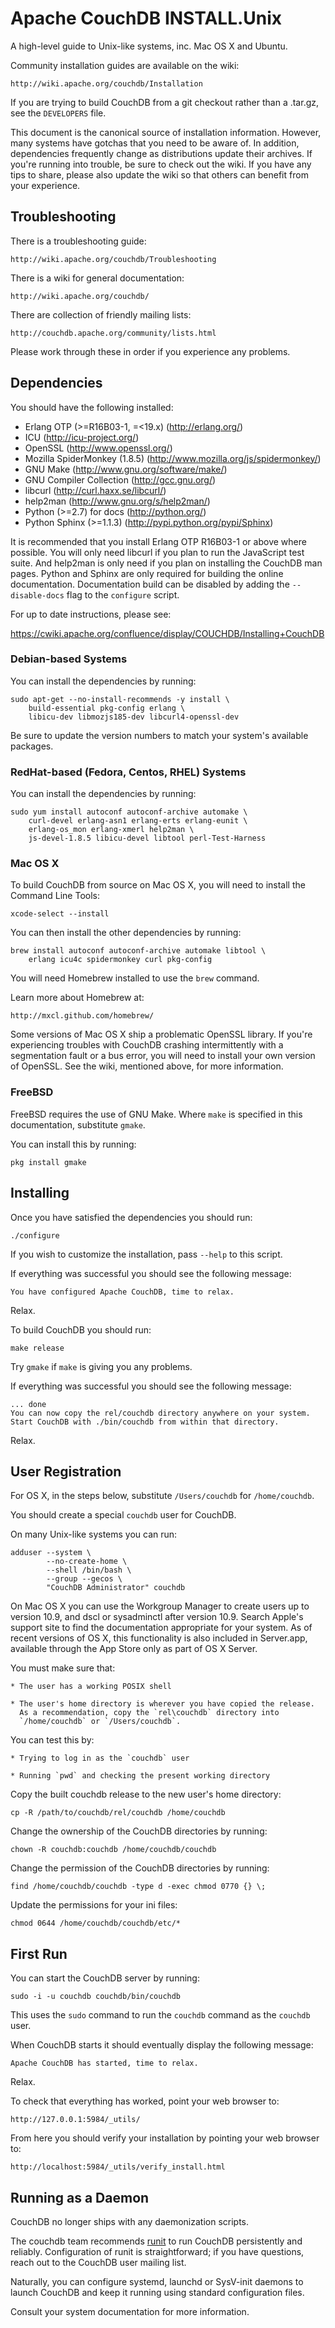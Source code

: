 # Apache CouchDB INSTALL.Unix

A high-level guide to Unix-like systems, inc. Mac OS X and Ubuntu.

Community installation guides are available on the wiki:

    http://wiki.apache.org/couchdb/Installation

If you are trying to build CouchDB from a git checkout rather than
a .tar.gz, see the `DEVELOPERS` file.

This document is the canonical source of installation
information. However, many systems have gotchas that you need to be
aware of. In addition, dependencies frequently change as distributions
update their archives. If you're running into trouble, be sure to
check out the wiki. If you have any tips to share, please also update
the wiki so that others can benefit from your experience.

## Troubleshooting

There is a troubleshooting guide:

    http://wiki.apache.org/couchdb/Troubleshooting

There is a wiki for general documentation:

    http://wiki.apache.org/couchdb/

There are collection of friendly mailing lists:

    http://couchdb.apache.org/community/lists.html

Please work through these in order if you experience any problems.

## Dependencies

You should have the following installed:

 * Erlang OTP (>=R16B03-1, =<19.x) (http://erlang.org/)
 * ICU                          (http://icu-project.org/)
 * OpenSSL                      (http://www.openssl.org/)
 * Mozilla SpiderMonkey (1.8.5) (http://www.mozilla.org/js/spidermonkey/)
 * GNU Make                     (http://www.gnu.org/software/make/)
 * GNU Compiler Collection      (http://gcc.gnu.org/)
 * libcurl                      (http://curl.haxx.se/libcurl/)
 * help2man                     (http://www.gnu.org/s/help2man/)
 * Python (>=2.7) for docs      (http://python.org/)
 * Python Sphinx (>=1.1.3)      (http://pypi.python.org/pypi/Sphinx)

It is recommended that you install Erlang OTP R16B03-1 or above where
possible.  You will only need libcurl if you plan to run the
JavaScript test suite. And help2man is only need if you plan on
installing the CouchDB man pages.  Python and Sphinx are only required
for building the online documentation. Documentation build can be disabled
by adding the `--disable-docs` flag to the `configure` script.

For up to date instructions, please see:

  https://cwiki.apache.org/confluence/display/COUCHDB/Installing+CouchDB

### Debian-based Systems

You can install the dependencies by running:

    sudo apt-get --no-install-recommends -y install \
        build-essential pkg-config erlang \
        libicu-dev libmozjs185-dev libcurl4-openssl-dev

Be sure to update the version numbers to match your system's available
packages.

### RedHat-based (Fedora, Centos, RHEL) Systems

You can install the dependencies by running:

    sudo yum install autoconf autoconf-archive automake \
        curl-devel erlang-asn1 erlang-erts erlang-eunit \
        erlang-os_mon erlang-xmerl help2man \
        js-devel-1.8.5 libicu-devel libtool perl-Test-Harness

### Mac OS X

To build CouchDB from source on Mac OS X, you will need to install
the Command Line Tools:

    xcode-select --install

You can then install the other dependencies by running:

    brew install autoconf autoconf-archive automake libtool \
        erlang icu4c spidermonkey curl pkg-config

You will need Homebrew installed to use the `brew` command.

Learn more about Homebrew at:

    http://mxcl.github.com/homebrew/

Some versions of Mac OS X ship a problematic OpenSSL library. If
you're experiencing troubles with CouchDB crashing intermittently with
a segmentation fault or a bus error, you will need to install your own
version of OpenSSL. See the wiki, mentioned above, for more information.

### FreeBSD

FreeBSD requires the use of GNU Make. Where `make` is specified in this
documentation, substitute `gmake`.

You can install this by running:

    pkg install gmake

## Installing

Once you have satisfied the dependencies you should run:

    ./configure

If you wish to customize the installation, pass `--help` to this
script.

If everything was successful you should see the following message:

    You have configured Apache CouchDB, time to relax.

Relax.

To build CouchDB you should run:

    make release

Try `gmake` if `make` is giving you any problems.

If everything was successful you should see the following message:

    ... done
    You can now copy the rel/couchdb directory anywhere on your system.
    Start CouchDB with ./bin/couchdb from within that directory.

Relax.

## User Registration

For OS X, in the steps below, substitute `/Users/couchdb` for `/home/couchdb`.

You should create a special `couchdb` user for CouchDB.

On many Unix-like systems you can run:

    adduser --system \
            --no-create-home \
            --shell /bin/bash \
            --group --gecos \
            "CouchDB Administrator" couchdb

On Mac OS X you can use the Workgroup Manager to create users up to version
10.9, and dscl or sysadminctl after version 10.9. Search Apple's support
site to find the documentation appropriate for your system. As of recent
versions of OS X, this functionality is also included in Server.app,
available through the App Store only as part of OS X Server.

You must make sure that:

    * The user has a working POSIX shell

    * The user's home directory is wherever you have copied the release.
      As a recommendation, copy the `rel\couchdb` directory into
      `/home/couchdb` or `/Users/couchdb`.

You can test this by:

    * Trying to log in as the `couchdb` user

    * Running `pwd` and checking the present working directory

Copy the built couchdb release to the new user's home directory:

    cp -R /path/to/couchdb/rel/couchdb /home/couchdb

Change the ownership of the CouchDB directories by running:

    chown -R couchdb:couchdb /home/couchdb/couchdb 

Change the permission of the CouchDB directories by running:

    find /home/couchdb/couchdb -type d -exec chmod 0770 {} \;

Update the permissions for your ini files:

    chmod 0644 /home/couchdb/couchdb/etc/*

## First Run

You can start the CouchDB server by running:

    sudo -i -u couchdb couchdb/bin/couchdb

This uses the `sudo` command to run the `couchdb` command as the
`couchdb` user.

When CouchDB starts it should eventually display the following
message:

    Apache CouchDB has started, time to relax.

Relax.

To check that everything has worked, point your web browser to:

    http://127.0.0.1:5984/_utils/

From here you should verify your installation by pointing your web browser to:

    http://localhost:5984/_utils/verify_install.html

## Running as a Daemon

CouchDB no longer ships with any daemonization scripts.

The couchdb team recommends [runit](http://smarden.org/runit/) to
run CouchDB persistently and reliably. Configuration of runit is
straightforward; if you have questions, reach out to the CouchDB
user mailing list.

Naturally, you can configure systemd, launchd or SysV-init daemons to
launch CouchDB and keep it running using standard configuration files.

Consult your system documentation for more information.
